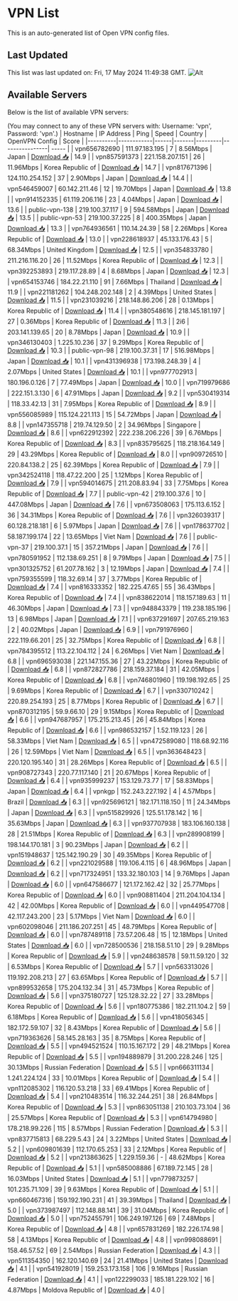 # VPN List

This is an auto-generated list of Open VPN config files.

## Last Updated

This list was last updated on: Fri, 17 May 2024 11:49:38 GMT.
![Alt](https://repobeats.axiom.co/api/embed/186b98318ef1479477931607c1ad7d823f12451f.svg "Repobeats analytics image")

## Available Servers

Below is the list of available VPN servers:

(You may connect to any of these VPN servers with: Username: 'vpn', Password: 'vpn'.)
| Hostname | IP Address | Ping | Speed | Country | OpenVPN Config | Score |
|----------|------------|------|-------|---------|----------------| ----- |
| vpn656782690 | 111.97.183.195 | 7 | 8.56Mbps | Japan | [Download 📥](./configs/server_0_JP.ovpn) | 14.9 |
| vpn857591373 | 221.158.207.151 | 26 | 11.96Mbps | Korea Republic of | [Download 📥](./configs/server_1_KR.ovpn) | 14.7 |
| vpn817671396 | 124.110.254.152 | 37 | 2.90Mbps | Japan | [Download 📥](./configs/server_2_JP.ovpn) | 14.4 |
| vpn546459007 | 60.142.211.46 | 12 | 19.70Mbps | Japan | [Download 📥](./configs/server_3_JP.ovpn) | 13.8 |
| vpn914152335 | 61.119.206.116 | 23 | 4.04Mbps | Japan | [Download 📥](./configs/server_4_JP.ovpn) | 13.6 |
| public-vpn-138 | 219.100.37.117 | 9 | 594.58Mbps | Japan | [Download 📥](./configs/server_5_JP.ovpn) | 13.5 |
| public-vpn-53 | 219.100.37.225 | 8 | 400.35Mbps | Japan | [Download 📥](./configs/server_6_JP.ovpn) | 13.3 |
| vpn764936561 | 110.14.24.39 | 58 | 2.26Mbps | Korea Republic of | [Download 📥](./configs/server_7_KR.ovpn) | 13.0 |
| vpn228618937 | 45.133.176.43 | 5 | 68.34Mbps | United Kingdom | [Download 📥](./configs/server_8_GB.ovpn) | 12.5 |
| vpn354833780 | 211.216.116.20 | 26 | 11.52Mbps | Korea Republic of | [Download 📥](./configs/server_9_KR.ovpn) | 12.3 |
| vpn392253893 | 219.117.28.89 | 4 | 8.68Mbps | Japan | [Download 📥](./configs/server_10_JP.ovpn) | 12.3 |
| vpn654153746 | 184.22.21.110 | 91 | 7.66Mbps | Thailand | [Download 📥](./configs/server_11_TH.ovpn) | 11.9 |
| vpn221181262 | 104.248.202.148 | 2 | 4.39Mbps | United States | [Download 📥](./configs/server_12_US.ovpn) | 11.5 |
| vpn231039216 | 218.148.86.206 | 28 | 0.13Mbps | Korea Republic of | [Download 📥](./configs/server_13_KR.ovpn) | 11.4 |
| vpn380548616 | 218.145.181.197 | 27 | 0.36Mbps | Korea Republic of | [Download 📥](./configs/server_14_KR.ovpn) | 11.3 |
| 2i6 | 203.141.139.65 | 20 | 8.78Mbps | Japan | [Download 📥](./configs/server_15_JP.ovpn) | 10.9 |
| vpn346130403 | 1.225.10.236 | 37 | 9.29Mbps | Korea Republic of | [Download 📥](./configs/server_16_KR.ovpn) | 10.3 |
| public-vpn-98 | 219.100.37.31 | 17 | 516.98Mbps | Japan | [Download 📥](./configs/server_17_JP.ovpn) | 10.1 |
| vpn431396938 | 173.198.248.39 | 4 | 2.07Mbps | United States | [Download 📥](./configs/server_18_US.ovpn) | 10.1 |
| vpn977702913 | 180.196.0.126 | 7 | 77.49Mbps | Japan | [Download 📥](./configs/server_19_JP.ovpn) | 10.0 |
| vpn719979686 | 222.151.3.130 | 6 | 47.91Mbps | Japan | [Download 📥](./configs/server_20_JP.ovpn) | 9.2 |
| vpn530419314 | 118.33.42.13 | 31 | 7.95Mbps | Korea Republic of | [Download 📥](./configs/server_21_KR.ovpn) | 8.9 |
| vpn556085989 | 115.124.221.113 | 15 | 54.72Mbps | Japan | [Download 📥](./configs/server_22_JP.ovpn) | 8.8 |
| vpn147355718 | 219.74.129.50 | 2 | 34.96Mbps | Singapore | [Download 📥](./configs/server_23_SG.ovpn) | 8.6 |
| vpn622912392 | 222.238.206.226 | 39 | 6.76Mbps | Korea Republic of | [Download 📥](./configs/server_24_KR.ovpn) | 8.3 |
| vpn835795625 | 118.218.164.149 | 29 | 43.29Mbps | Korea Republic of | [Download 📥](./configs/server_25_KR.ovpn) | 8.0 |
| vpn909726510 | 220.84.138.2 | 25 | 62.39Mbps | Korea Republic of | [Download 📥](./configs/server_26_KR.ovpn) | 7.9 |
| vpn342524118 | 118.47.22.200 | 25 | 1.12Mbps | Korea Republic of | [Download 📥](./configs/server_27_KR.ovpn) | 7.9 |
| vpn594014675 | 211.208.83.94 | 33 | 7.75Mbps | Korea Republic of | [Download 📥](./configs/server_28_KR.ovpn) | 7.7 |
| public-vpn-42 | 219.100.37.6 | 10 | 447.08Mbps | Japan | [Download 📥](./configs/server_29_JP.ovpn) | 7.6 |
| vpn673508063 | 175.113.6.152 | 36 | 34.31Mbps | Korea Republic of | [Download 📥](./configs/server_30_KR.ovpn) | 7.6 |
| vpn326039317 | 60.128.218.181 | 6 | 5.97Mbps | Japan | [Download 📥](./configs/server_31_JP.ovpn) | 7.6 |
| vpn178637702 | 58.187.199.174 | 22 | 13.65Mbps | Viet Nam | [Download 📥](./configs/server_32_VN.ovpn) | 7.6 |
| public-vpn-37 | 219.100.37.1 | 15 | 357.21Mbps | Japan | [Download 📥](./configs/server_33_JP.ovpn) | 7.6 |
| vpn780591952 | 112.138.69.251 | 8 | 9.79Mbps | Japan | [Download 📥](./configs/server_34_JP.ovpn) | 7.5 |
| vpn301325752 | 61.207.78.162 | 3 | 12.19Mbps | Japan | [Download 📥](./configs/server_35_JP.ovpn) | 7.4 |
| vpn759355599 | 118.32.69.14 | 37 | 3.77Mbps | Korea Republic of | [Download 📥](./configs/server_36_KR.ovpn) | 7.4 |
| vpn816333352 | 182.225.47.65 | 55 | 36.43Mbps | Korea Republic of | [Download 📥](./configs/server_37_KR.ovpn) | 7.4 |
| vpn838622014 | 118.157.189.63 | 11 | 46.30Mbps | Japan | [Download 📥](./configs/server_38_JP.ovpn) | 7.3 |
| vpn948843379 | 119.238.185.196 | 13 | 6.98Mbps | Japan | [Download 📥](./configs/server_39_JP.ovpn) | 7.1 |
| vpn637291697 | 207.65.219.163 | 2 | 40.02Mbps | Japan | [Download 📥](./configs/server_40_JP.ovpn) | 6.9 |
| vpn791976960 | 222.119.66.201 | 25 | 32.75Mbps | Korea Republic of | [Download 📥](./configs/server_41_KR.ovpn) | 6.8 |
| vpn784395512 | 113.22.104.112 | 24 | 6.26Mbps | Viet Nam | [Download 📥](./configs/server_42_VN.ovpn) | 6.8 |
| vpn696593038 | 221.147.155.36 | 27 | 43.22Mbps | Korea Republic of | [Download 📥](./configs/server_43_KR.ovpn) | 6.8 |
| vpn872827786 | 218.159.37.184 | 31 | 42.05Mbps | Korea Republic of | [Download 📥](./configs/server_44_KR.ovpn) | 6.8 |
| vpn746801960 | 119.198.192.65 | 25 | 9.69Mbps | Korea Republic of | [Download 📥](./configs/server_45_KR.ovpn) | 6.7 |
| vpn330710242 | 220.89.254.193 | 25 | 8.77Mbps | Korea Republic of | [Download 📥](./configs/server_46_KR.ovpn) | 6.7 |
| vpn870312195 | 59.9.66.10 | 29 | 9.15Mbps | Korea Republic of | [Download 📥](./configs/server_47_KR.ovpn) | 6.6 |
| vpn947687957 | 175.215.213.45 | 26 | 45.84Mbps | Korea Republic of | [Download 📥](./configs/server_48_KR.ovpn) | 6.6 |
| vpn986532157 | 1.52.119.123 | 26 | 58.33Mbps | Viet Nam | [Download 📥](./configs/server_49_VN.ovpn) | 6.5 |
| vpn472589080 | 118.68.92.116 | 26 | 12.59Mbps | Viet Nam | [Download 📥](./configs/server_50_VN.ovpn) | 6.5 |
| vpn363648423 | 220.120.195.140 | 31 | 28.26Mbps | Korea Republic of | [Download 📥](./configs/server_51_KR.ovpn) | 6.5 |
| vpn908727343 | 220.77.117.140 | 21 | 20.67Mbps | Korea Republic of | [Download 📥](./configs/server_52_KR.ovpn) | 6.4 |
| vpn935999237 | 153.129.73.77 | 17 | 58.83Mbps | Japan | [Download 📥](./configs/server_53_JP.ovpn) | 6.4 |
| vpnkgp | 152.243.227.192 | 4 | 4.57Mbps | Brazil | [Download 📥](./configs/server_54_BR.ovpn) | 6.3 |
| vpn925696121 | 182.171.118.150 | 11 | 24.34Mbps | Japan | [Download 📥](./configs/server_55_JP.ovpn) | 6.3 |
| vpn515829926 | 125.51.178.142 | 16 | 35.63Mbps | Japan | [Download 📥](./configs/server_56_JP.ovpn) | 6.3 |
| vpn937707938 | 183.106.160.138 | 28 | 21.51Mbps | Korea Republic of | [Download 📥](./configs/server_57_KR.ovpn) | 6.3 |
| vpn289908199 | 198.144.170.181 | 3 | 90.23Mbps | Japan | [Download 📥](./configs/server_58_JP.ovpn) | 6.2 |
| vpn151948637 | 125.142.190.29 | 30 | 49.35Mbps | Korea Republic of | [Download 📥](./configs/server_59_KR.ovpn) | 6.2 |
| vpn221029588 | 119.106.4.115 | 6 | 48.96Mbps | Japan | [Download 📥](./configs/server_60_JP.ovpn) | 6.2 |
| vpn717324951 | 133.32.180.103 | 14 | 9.76Mbps | Japan | [Download 📥](./configs/server_61_JP.ovpn) | 6.0 |
| vpn647586677 | 121.172.162.42 | 32 | 25.77Mbps | Korea Republic of | [Download 📥](./configs/server_62_KR.ovpn) | 6.0 |
| vpn908811404 | 211.204.104.134 | 42 | 42.00Mbps | Korea Republic of | [Download 📥](./configs/server_63_KR.ovpn) | 6.0 |
| vpn449547708 | 42.117.243.200 | 23 | 5.17Mbps | Viet Nam | [Download 📥](./configs/server_64_VN.ovpn) | 6.0 |
| vpn602098046 | 211.186.207.251 | 45 | 48.79Mbps | Korea Republic of | [Download 📥](./configs/server_65_KR.ovpn) | 6.0 |
| vpn787489118 | 73.57.206.48 | 15 | 12.18Mbps | United States | [Download 📥](./configs/server_66_US.ovpn) | 6.0 |
| vpn728500536 | 218.158.51.10 | 29 | 9.28Mbps | Korea Republic of | [Download 📥](./configs/server_67_KR.ovpn) | 5.9 |
| vpn248638578 | 59.11.59.120 | 32 | 6.53Mbps | Korea Republic of | [Download 📥](./configs/server_68_KR.ovpn) | 5.7 |
| vpn563313026 | 119.192.208.213 | 27 | 63.65Mbps | Korea Republic of | [Download 📥](./configs/server_69_KR.ovpn) | 5.7 |
| vpn899532658 | 175.204.132.34 | 31 | 45.73Mbps | Korea Republic of | [Download 📥](./configs/server_70_KR.ovpn) | 5.6 |
| vpn375180727 | 125.128.32.22 | 27 | 33.28Mbps | Korea Republic of | [Download 📥](./configs/server_71_KR.ovpn) | 5.6 |
| vpn180775386 | 182.211.104.2 | 59 | 6.18Mbps | Korea Republic of | [Download 📥](./configs/server_72_KR.ovpn) | 5.6 |
| vpn418056345 | 182.172.59.107 | 32 | 8.43Mbps | Korea Republic of | [Download 📥](./configs/server_73_KR.ovpn) | 5.6 |
| vpn719363626 | 58.145.28.163 | 35 | 8.75Mbps | Korea Republic of | [Download 📥](./configs/server_74_KR.ovpn) | 5.5 |
| vpn494521524 | 110.15.167.172 | 29 | 48.21Mbps | Korea Republic of | [Download 📥](./configs/server_75_KR.ovpn) | 5.5 |
| vpn194889879 | 31.200.228.246 | 125 | 30.13Mbps | Russian Federation | [Download 📥](./configs/server_76_RU.ovpn) | 5.5 |
| vpn666311134 | 1.241.224.124 | 33 | 10.01Mbps | Korea Republic of | [Download 📥](./configs/server_77_KR.ovpn) | 5.4 |
| vpn112085302 | 116.120.53.218 | 33 | 69.41Mbps | Korea Republic of | [Download 📥](./configs/server_78_KR.ovpn) | 5.4 |
| vpn210483514 | 116.32.244.251 | 38 | 26.84Mbps | Korea Republic of | [Download 📥](./configs/server_79_KR.ovpn) | 5.3 |
| vpn863051138 | 210.103.73.104 | 36 | 25.57Mbps | Korea Republic of | [Download 📥](./configs/server_80_KR.ovpn) | 5.3 |
| vpn614794980 | 178.218.99.226 | 115 | 8.57Mbps | Russian Federation | [Download 📥](./configs/server_81_RU.ovpn) | 5.3 |
| vpn837715813 | 68.229.5.43 | 24 | 3.22Mbps | United States | [Download 📥](./configs/server_82_US.ovpn) | 5.2 |
| vpn609801639 | 112.170.65.253 | 33 | 2.12Mbps | Korea Republic of | [Download 📥](./configs/server_83_KR.ovpn) | 5.2 |
| vpn213863625 | 1.229.159.36 | - | 48.62Mbps | Korea Republic of | [Download 📥](./configs/server_84_KR.ovpn) | 5.1 |
| vpn585008886 | 67.189.72.145 | 28 | 16.03Mbps | United States | [Download 📥](./configs/server_85_US.ovpn) | 5.1 |
| vpn779873257 | 101.235.71.109 | 39 | 9.63Mbps | Korea Republic of | [Download 📥](./configs/server_86_KR.ovpn) | 5.1 |
| vpn660467316 | 159.192.190.231 | 41 | 39.39Mbps | Thailand | [Download 📥](./configs/server_87_TH.ovpn) | 5.0 |
| vpn373987497 | 112.148.88.141 | 39 | 31.04Mbps | Korea Republic of | [Download 📥](./configs/server_88_KR.ovpn) | 5.0 |
| vpn752455791 | 106.249.197.126 | 69 | 7.48Mbps | Korea Republic of | [Download 📥](./configs/server_89_KR.ovpn) | 4.8 |
| vpn657831269 | 182.226.174.98 | 58 | 4.13Mbps | Korea Republic of | [Download 📥](./configs/server_90_KR.ovpn) | 4.8 |
| vpn998088691 | 158.46.57.52 | 69 | 2.54Mbps | Russian Federation | [Download 📥](./configs/server_91_RU.ovpn) | 4.3 |
| vpn511354350 | 162.120.140.69 | 24 | 21.41Mbps | United States | [Download 📥](./configs/server_92_US.ovpn) | 4.1 |
| vpn541928019 | 159.253.173.158 | 106 | 9.16Mbps | Russian Federation | [Download 📥](./configs/server_93_RU.ovpn) | 4.1 |
| vpn122299033 | 185.181.229.102 | 16 | 4.87Mbps | Moldova Republic of | [Download 📥](./configs/server_94_MD.ovpn) | 4.0 |
